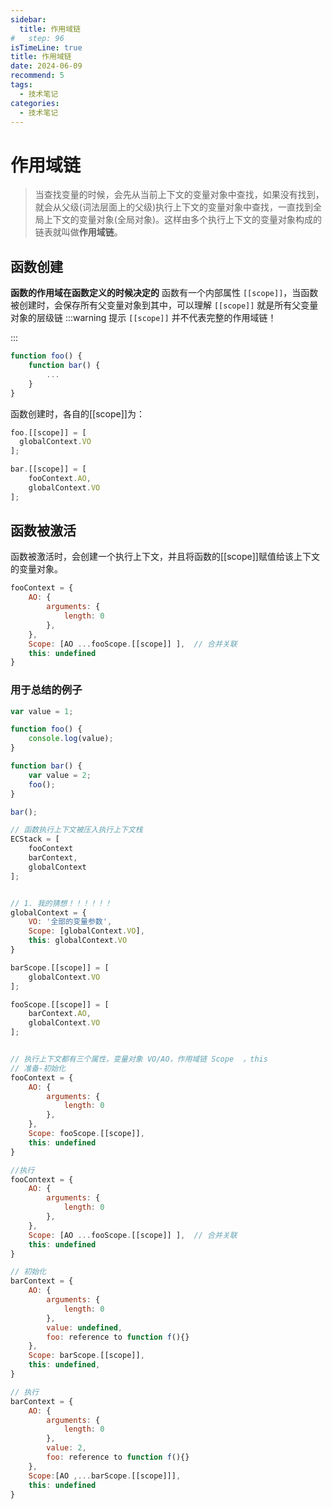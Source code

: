 ```yaml
---
sidebar:
  title: 作用域链
#   step: 96
isTimeLine: true
title: 作用域链
date: 2024-06-09
recommend: 5
tags:
  - 技术笔记
categories:
  - 技术笔记
---
```


# 作用域链

> 当查找变量的时候，会先从当前上下文的变量对象中查找，如果没有找到，就会从父级(词法层面上的父级)执行上下文的变量对象中查找，一直找到全局上下文的变量对象(全局对象)。这样由多个执行上下文的变量对象构成的链表就叫做**作用域链**。

## 函数创建

**函数的作用域在函数定义的时候决定的**
函数有一个内部属性 `[[scope]]`，当函数被创建时，会保存所有父变量对象到其中，可以理解 `[[scope]]` 就是所有父变量对象的层级链
:::warning 提示
`[[scope]]` 并不代表完整的作用域链！

:::

```js
function foo() {
    function bar() {
        ...
    }
}
```

函数创建时，各自的[[scope]]为：

```js
foo.[[scope]] = [
  globalContext.VO
];

bar.[[scope]] = [
    fooContext.AO,
    globalContext.VO
];

```

## 函数被激活

函数被激活时，会创建一个执行上下文，并且将函数的[[scope]]赋值给该上下文的变量对象。

```js
fooContext = {
    AO: {
        arguments: {
            length: 0
        },
    },
    Scope: [AO ...fooScope.[[scope]] ],  // 合并关联
    this: undefined
}
```

### 用于总结的例子

```js
var value = 1;

function foo() {
    console.log(value);
}

function bar() {
    var value = 2;
    foo();
}

bar();

// 函数执行上下文被压入执行上下文栈
ECStack = [
    fooContext
    barContext,
    globalContext
];


// 1. 我的猜想！！！！！！
globalContext = {
    VO: '全部的变量参数',
    Scope: [globalContext.VO],
    this: globalContext.VO
}

barScope.[[scope]] = [
    globalContext.VO
];

fooScope.[[scope]] = [
    barContext.AO,
    globalContext.VO
];


// 执行上下文都有三个属性，变量对象 VO/AO，作用域链 Scope  ，this
// 准备-初始化
fooContext = {
    AO: {
        arguments: {
            length: 0
        },
    },
    Scope: fooScope.[[scope]],
    this: undefined
}

//执行
fooContext = {
    AO: {
        arguments: {
            length: 0
        },
    },
    Scope: [AO ...fooScope.[[scope]] ],  // 合并关联
    this: undefined
}

// 初始化
barContext = {
    AO: {
        arguments: {
            length: 0
        },
        value: undefined,
        foo: reference to function f(){}
    },
    Scope: barScope.[[scope]],
    this: undefined,
}

// 执行
barContext = {
    AO: {
        arguments: {
            length: 0
        },
        value: 2,
        foo: reference to function f(){}
    },
    Scope:[AO ,...barScope.[[scope]]],
    this: undefined
}

```
